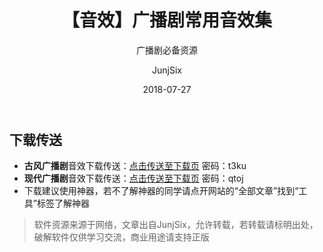 ﻿---
layout:     post
title:      【音效】广播剧常用音效集
subtitle:   广播剧必备资源
date:       2018-07-27
author:     JunjSix
header-img: img/bm_2.jpg
catalog: true
tags:
    - 音效
---
## 下载传送
- **古风广播剧**音效下载传送：[点击传送至下载页][1]  密码：t3ku
- **现代广播剧**音效下载传送：[点击传送至下载页][2] 密码：qtoj
- 下载建议使用神器，若不了解神器的同学请点开网站的“全部文章”找到“工具”标签了解神器



> 软件资源来源于网络，文章出自JunjSix，允许转载，若转载请标明出处，破解软件仅供学习交流，商业用途请支持正版


  [1]: https://pan.baidu.com/s/158JOYgVnw0Eseg9OXJlTqg
  [2]: https://pan.baidu.com/s/1SEVaCGypxNJXVoK-sf0gqA